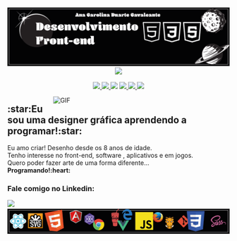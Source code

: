 <p align="center">
  <br>
  <a href="https://devartes-portfolio.vercel.app/"><img src="https://github.com/devartes/devartes/blob/main/soufrontend.png" alt="devartes"></a>
  <br>
  <a href="#">
    <img src="https://shields.io/badge/programar%20%C3%A9%20uma%20arte!-black?logo=github&style=for-the-badge">
  </a>
  <br>
</p> 
<p align="center">
  <a href="#">
    <img src="https://shields.io/badge/skills-n%C3%ADvel:%20iniciante%20-purple?logo=github&style=for-the-badge">
  </a>
  <a href="#">
    <img src="https://img.shields.io/badge/Bootstrap-563D7C?style=for-the-badge&logo=bootstrap&logoColor=white">
  </a>
  <a href="#"><img src="https://img.shields.io/badge/HTML5-E34F26?style=for-the-badge&logo=html5&logoColor=white"></a>
  <a href="#">
      <img src="https://img.shields.io/badge/JavaScript-323330?style=for-the-badge&logo=javascript&logoColor=F7DF1E">
  </a>
  <a href="#">
    <img src="https://img.shields.io/badge/CSS3-1572B6?style=for-the-badge&logo=css3&logoColor=white">
  </a>
  <a href="#">
    <img src="https://img.shields.io/badge/jQuery-0769AD?style=for-the-badge&logo=jquery&logoColor=white">
  </a>
</p>

<p><a target="_blank" rel="noopener noreferrer" href="https://devartes-portfolio.vercel.app/?raw=true"><img align="right" alt="GIF" src="https://github.com/devartes/devartes/blob/main/computador%20(2).gif?raw=true" width="400" style="max-width:100%;"></a></p>
<h2><a id="eu-sou-uma-designer-gráfica-aprendendo-a-programar" class="anchor" aria-hidden="true" href="#eu-sou-uma-designer-gráfica-aprendendo-a-programar"></a>:star:Eu sou uma designer gráfica aprendendo a programar!:star:</h2>

<p align="left">
        Eu amo criar!
        Desenho desde os 8 anos de idade.
        <br>Tenho interesse no front-end, software , aplicativos e em jogos.
        <br>Quero poder fazer arte de uma forma diferente... 
        <br><strong>Programando!:heart:</strong>
 </p>       

<h3><a id="fale-comigo-no-linkedin:" class="anchor" aria-hidden="true" href="#talk-with-me-i-am-kinda-awesome"></a>Fale comigo no Linkedin:</h3>
<a href="https://www.linkedin.com/in/anacdcavalcante">
    <img src="https://img.shields.io/badge/LinkedIn-0077B5?style=for-the-badge&logo=linkedin&logoColor=white">
  </a>
  
<img src="https://github.com/devartes/devartes/blob/main/codigo.png" alt="devartes">
